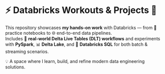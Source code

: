 # ⚡ Databricks Workouts & Projects 🚀

This repository showcases **my hands-on work** with Databricks — from 🧩 practice notebooks to 🌐 end-to-end data pipelines.  
Includes 🔄 **real-world Delta Live Tables (DLT) workflows** and experiments with **PySpark**, 📊 **Delta Lake**, and 📝 **Databricks SQL** for both batch & streaming scenarios.

💡 A space where I learn, build, and refine modern data engineering solutions.
